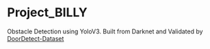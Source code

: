 # Project_BILLY

Obstacle Detection using YoloV3. Built from Darknet and Validated by <a href="https://github.com/MiguelARD/DoorDetect-Dataset" title="DoorDetect-Dataset">DoorDetect-Dataset</a>
